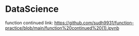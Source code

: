 # DataScience

function continued link:
https://github.com/sudh9931/function-practice/blob/main/function%20continued%20(1).ipynb
